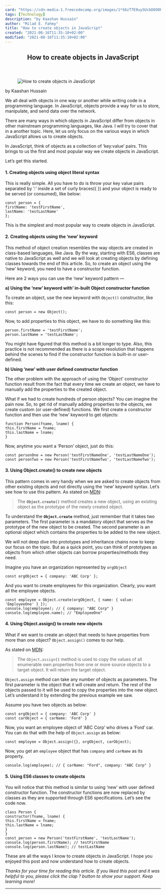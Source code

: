 ```yaml
---
card: "https://cdn-media-1.freecodecamp.org/images/1*S6zT7E9uySUcbD69OPQR8A.jpeg"
tags: [Technology]
description: "by Kaashan Hussain"
author: "Milad E. Fahmy"
title: "How to create objects in JavaScript"
created: "2021-08-16T11:35:10+02:00"
modified: "2021-08-16T11:35:10+02:00"
---
```

<div class="site-wrapper">
<main id="site-main" class="site-main outer">
<div class="inner">
<article class="post-full post tag-technology tag-javascript tag-education tag-programming ">
<header class="post-full-header">
<h1 class="post-full-title">How to create objects in JavaScript</h1>
</header>
<figure class="post-full-image">
<picture>
<source media="(max-width: 700px)" sizes="1px" srcset="data:image/gif;base64,R0lGODlhAQABAIAAAAAAAP///yH5BAEAAAAALAAAAAABAAEAAAIBRAA7 1w">
<source media="(min-width: 701px)" sizes="(max-width: 800px) 400px,
(max-width: 1170px) 700px,
1400px" srcset="https://cdn-media-1.freecodecamp.org/images/1*S6zT7E9uySUcbD69OPQR8A.jpeg 300w,
https://cdn-media-1.freecodecamp.org/images/1*S6zT7E9uySUcbD69OPQR8A.jpeg 600w,
https://cdn-media-1.freecodecamp.org/images/1*S6zT7E9uySUcbD69OPQR8A.jpeg 1000w,
https://cdn-media-1.freecodecamp.org/images/1*S6zT7E9uySUcbD69OPQR8A.jpeg 2000w">
<img onerror="this.style.display='none'" src="https://cdn-media-1.freecodecamp.org/images/1*S6zT7E9uySUcbD69OPQR8A.jpeg" alt="How to create objects in JavaScript">
</picture>
</figure>
<section class="post-full-content">
<div class="post-content medium-migrated-article">
<p>by Kaashan Hussain</p><p>We all deal with objects in one way or another while writing code in a programming language. In JavaScript, objects provide a way for us to store, manipulate, and send data over the network.</p><p>There are many ways in which objects in JavaScript differ from objects in other mainstream programming languages, like Java. I will try to cover that in a another topic. Here, let us only focus on the various ways in which JavaScript allows us to create objects.</p><p>In JavaScript, think of objects as a collection of ‘key:value’ pairs. This brings to us the first and most popular way we create objects in JavaScript.</p><p>Let’s get this started.</p><h4 id="1-creating-objects-using-object-literal-syntax">1. Creating objects using object literal syntax</h4><p>This is really simple. All you have to do is throw your key value pairs separated by ‘:’ inside a set of curly braces({ }) and your object is ready to be served (or consumed), like below:</p><pre><code class="language-js">const person = {
firstName: 'testFirstName',
lastName: 'testLastName'
};</code></pre><p>This is the simplest and most popular way to create objects in JavaScript.</p><h4 id="2-creating-objects-using-the-new-keyword">2. Creating objects using the ‘new’ keyword</h4><p>This method of object creation resembles the way objects are created in class-based languages, like Java. By the way, starting with ES6, classes are native to JavaScript as well and we will look at creating objects by defining classes towards the end of this article. So, to create an object using the ‘new’ keyword, you need to have a constructor function.</p><p>Here are 2 ways you can use the ‘new’ keyword pattern —</p><p><strong>a) Using the ‘new’ keyword with’ in-built Object constructor function</strong></p><p>To create an object, use the new keyword with <code>Object()</code> constructor, like this:</p><pre><code class="language-js">const person = new Object();</code></pre><p>Now, to add properties to this object, we have to do something like this:</p><pre><code class="language-js">person.firstName = 'testFirstName';
person.lastName = 'testLastName';</code></pre><p>You might have figured that this method is a bit longer to type. Also, this practice is not recommended as there is a scope resolution that happens behind the scenes to find if the constructor function is built-in or user-defined.</p><p><strong>b) Using ‘new’ with user defined constructor function</strong></p><p>The other problem with the approach of using the ‘Object’ constructor function result from the fact that every time we create an object, we have to manually add the properties to the created object.</p><p>What if we had to create hundreds of person objects? You can imagine the pain now. So, to get rid of manually adding properties to the objects, we create custom (or user-defined) functions. We first create a constructor function and then use the ‘new’ keyword to get objects:</p><pre><code class="language-js">function Person(fname, lname) {
this.firstName = fname;
this.lastName = lname;
}</code></pre><p>Now, anytime you want a ‘Person’ object, just do this:</p><pre><code class="language-js">const personOne = new Person('testFirstNameOne', 'testLastNameOne');
const personTwo = new Person('testFirstNameTwo', 'testLastNameTwo');</code></pre><h4 id="3-using-object-create-to-create-new-objects">3. Using Object.create() to create new objects</h4><p>This pattern comes in very handy when we are asked to create objects from other existing objects and not directly using the ‘new’ keyword syntax. Let’s see how to use this pattern. As stated on <a href="https://developer.mozilla.org/en-US/docs/Web/JavaScript/Reference/Global_Objects/Object/create" rel="noopener">MDN</a>:</p><blockquote>The <code><strong>Object.create()</strong></code> method creates a new object, using an existing object as the prototype of the newly created object.</blockquote><p>To understand the <code><strong>Object.create</strong></code> method, just remember that it takes two parameters. The first parameter is a mandatory object that serves as the prototype of the new object to be created. The second parameter is an optional object which contains the properties to be added to the new object.</p><p>We will not deep dive into prototypes and inheritance chains now to keep our focus on the topic. But as a quick point, you can think of prototypes as objects from which other objects can borrow properties/methods they need.</p><p>Imagine you have an organization represented by <code>orgObject</code></p><pre><code>const orgObject = { company: 'ABC Corp' };</code></pre><p>And you want to create employees for this organization. Clearly, you want all the employee objects.</p><pre><code class="language-js">const employee = Object.create(orgObject, { name: { value: 'EmployeeOne' } });
console.log(employee); // { company: "ABC Corp" }
console.log(employee.name); // "EmployeeOne"</code></pre><h4 id="4-using-object-assign-to-create-new-objects">4. Using Object.assign() to create new objects</h4><p>What if we want to create an object that needs to have properties from more than one object? <code>Object.assign()</code> comes to our help.</p><p>As stated on <a href="https://developer.mozilla.org/en-US/docs/Web/JavaScript/Reference/Global_Objects/Object/assign" rel="noopener">MDN</a>:</p><blockquote>The <code>Object<strong>.</strong>assign<strong>()</strong></code> method is used to copy the values of all enumerable own properties from one or more source objects to a target object. It will return the target object.</blockquote><p><code>Object<strong><em>.</em></strong>assign</code> method can take any number of objects as parameters. The first parameter is the object that it will create and return. The rest of the objects passed to it will be used to copy the properties into the new object. Let’s understand it by extending the previous example we saw.</p><p>Assume you have two objects as below:</p><pre><code class="language-js">const orgObject = { company: 'ABC Corp' }
const carObject = { carName: 'Ford' }</code></pre><p>Now, you want an employee object of ‘ABC Corp’ who drives a ‘Ford’ car. You can do that with the help of <code>Object.assign</code> as below:</p><p><code>const employee = Object.assign({}, orgObject, carObject);</code></p><p>Now, you get an <code>employee</code> object that has <code>company</code> and <code>carName</code> as its property.</p><pre><code class="language-js">console.log(employee); // { carName: "Ford", company: "ABC Corp" }</code></pre><h4 id="5-using-es6-classes-to-create-objects">5. Using ES6 classes to create objects</h4><p>You will notice that this method is similar to using ‘new’ with user defined constructor function. The constructor functions are now replaced by classes as they are supported through ES6 specifications. Let’s see the code now.</p><pre><code class="language-js">class Person {
constructor(fname, lname) {
this.firstName = fname;
this.lastName = lname;
}
}
const person = new Person('testFirstName', 'testLastName');
console.log(person.firstName); // testFirstName
console.log(person.lastName); // testLastName
</code></pre><p>These are all the ways I know to create objects in JavaScript. I hope you enjoyed this post and now understand how to create objects.</p><p><em>Thanks for your time for reading this article. If you liked this post and it was helpful to you, please click the clap ? button to show your support. Keep learning more!</em></p>
</div>
<hr>
</section>
</article>
</div>
</main>
</div>
<!-- Google Tag Manager (noscript) -->
<!-- End Google Tag Manager (noscript) -->
